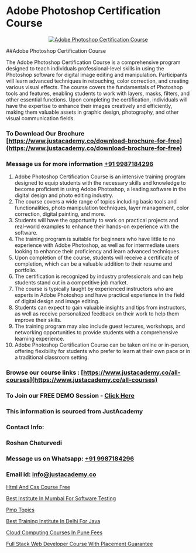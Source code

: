 # Adobe Photoshop Certification Course

<p align="center">
  <a href="https://justacademy.co/course-detail/photoshop-training">
    <img src="https://justacademy.co/storage2/course_image/1676637576_course_image.webp" alt="Adobe Photoshop Certification Course">
  </a>
</p>
##Adobe Photoshop Certification Course

The Adobe Photoshop Certification Course is a comprehensive program designed to teach individuals professional-level skills in using the Photoshop software for digital image editing and manipulation. Participants will learn advanced techniques in retouching, color correction, and creating various visual effects. The course covers the fundamentals of Photoshop tools and features, enabling students to work with layers, masks, filters, and other essential functions. Upon completing the certification, individuals will have the expertise to enhance their images creatively and efficiently, making them valuable assets in graphic design, photography, and other visual communication fields.
### To Download Our Brochure [https://www.justacademy.co/download-brochure-for-free](https://www.justacademy.co/download-brochure-for-free)
### Message us for more information [+91 9987184296](https://api.whatsapp.com/send?phone=919987184296)
1) Adobe Photoshop Certification Course is an intensive training program designed to equip students with the necessary skills and knowledge to become proficient in using Adobe Photoshop, a leading software in the digital design and photo editing industry.
2) The course covers a wide range of topics including basic tools and functionalities, photo manipulation techniques, layer management, color correction, digital painting, and more.
3) Students will have the opportunity to work on practical projects and real-world examples to enhance their hands-on experience with the software.
4) The training program is suitable for beginners who have little to no experience with Adobe Photoshop, as well as for intermediate users looking to enhance their proficiency and learn advanced techniques.
5) Upon completion of the course, students will receive a certificate of completion, which can be a valuable addition to their resume and portfolio.
6) The certification is recognized by industry professionals and can help students stand out in a competitive job market.
7) The course is typically taught by experienced instructors who are experts in Adobe Photoshop and have practical experience in the field of digital design and image editing.
8) Students can expect to gain valuable insights and tips from instructors, as well as receive personalized feedback on their work to help them improve their skills.
9) The training program may also include guest lectures, workshops, and networking opportunities to provide students with a comprehensive learning experience.
10) Adobe Photoshop Certification Course can be taken online or in-person, offering flexibility for students who prefer to learn at their own pace or in a traditional classroom setting.

### Browse our course links : [https://www.justacademy.co/all-courses](https://www.justacademy.co/all-courses) 
### To Join our FREE DEMO Session - [Click Here](https://www.justacademy.co/register-for-course-demo)


### This information is sourced from JustAcademy
### Contact Info:
### Roshan Chaturvedi
### Message us on Whatsapp: [+91 9987184296](https://api.whatsapp.com/send?phone=919987184296)
### Email id: [info@justacademy.co](mailto:info@justacademy.co)
                
[Html And Css Course Free](https://www.linkedin.com/pulse/html-css-course-free-justacademy-chennai-odrle?trackingId=G0v0hsYlKTfJRtNSON86Ag%3D%3D&lipi=urn%3Ali%3Apage%3Ad_flagship3_company_admin%3BY%2BEec76oRFK6%2FI%2F%2BB9X%2Fdw%3D%3D)

[Best Institute In Mumbai For Software Testing](https://www.linkedin.com/pulse/best-institute-mumbai-software-testing-justacademy-london-8pemf?trackingId=ZE%2FdX7spI5EQLmN4b7glIA%3D%3D&lipi=urn%3Ali%3Apage%3Ad_flagship3_company_admin%3BosK2%2F2EMSuK0OJgUxbYcDg%3D%3D)

[Pmp Topics](https://medium.com/@mistersumit961/pmp-topics-d437de556ca2)

[Best Training Institute In Delhi For Java](https://medium.com/@prempja40/best-training-institute-in-delhi-for-java-be76a6e0c67b)

[Cloud Computing Courses In Pune Fees](https://justacademyin.github.io/justacademy/cloud-computing-courses-in-pune-fees)

[Full Stack Web Developer Course With Placement Guarantee](https://justacademyin.github.io/justacademy/full-stack-web-developer-course-with-placement-guarantee)

